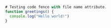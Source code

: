 ```js?title=greet.js
# Testing code fence with file name attribute.
function greetings() {
  console.log("Hello world!")
}
```
